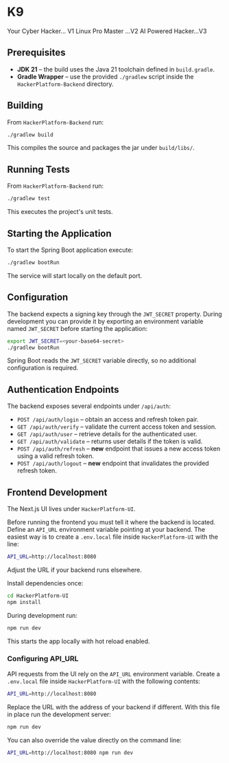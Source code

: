 # K9
Your Cyber Hacker... V1 <under dev>
Linux Pro Master ...V2  <Under research>
AI Powered Hacker...V3  <incoming>

## Prerequisites

- **JDK 21** – the build uses the Java 21 toolchain defined in `build.gradle`.
- **Gradle Wrapper** – use the provided `./gradlew` script inside the `HackerPlatform-Backend` directory.

## Building

From `HackerPlatform-Backend` run:

```bash
./gradlew build
```

This compiles the source and packages the jar under `build/libs/`.

## Running Tests

From `HackerPlatform-Backend` run:

```bash
./gradlew test
```

This executes the project's unit tests.

## Starting the Application

To start the Spring Boot application execute:

```bash
./gradlew bootRun
```

The service will start locally on the default port.

## Configuration

The backend expects a signing key through the `JWT_SECRET` property. During
development you can provide it by exporting an environment variable named
`JWT_SECRET` before starting the application:

```bash
export JWT_SECRET=<your-base64-secret>
./gradlew bootRun
```

Spring Boot reads the `JWT_SECRET` variable directly, so no additional configuration is required.

## Authentication Endpoints

The backend exposes several endpoints under `/api/auth`:

- `POST /api/auth/login` – obtain an access and refresh token pair.
- `GET /api/auth/verify` – validate the current access token and session.
- `GET /api/auth/user` – retrieve details for the authenticated user.
- `GET /api/auth/validate` – returns user details if the token is valid.
- `POST /api/auth/refresh` – **new** endpoint that issues a new access token using a valid refresh token.
- `POST /api/auth/logout` – **new** endpoint that invalidates the provided refresh token.

## Frontend Development

The Next.js UI lives under `HackerPlatform-UI`.

Before running the frontend you must tell it where the backend is located. Define
an `API_URL` environment variable pointing at your backend. The easiest way is
to create a `.env.local` file inside `HackerPlatform-UI` with the line:

```bash
API_URL=http://localhost:8080
```

Adjust the URL if your backend runs elsewhere.

Install dependencies once:

```bash
cd HackerPlatform-UI
npm install
```

During development run:

```bash
npm run dev
```

This starts the app locally with hot reload enabled.

### Configuring API_URL

API requests from the UI rely on the `API_URL` environment variable. Create a
`.env.local` file inside `HackerPlatform-UI` with the following contents:

```bash
API_URL=http://localhost:8080
```

Replace the URL with the address of your backend if different. With this file in
place run the development server:

```bash
npm run dev
```

You can also override the value directly on the command line:

```bash
API_URL=http://localhost:8080 npm run dev
```
